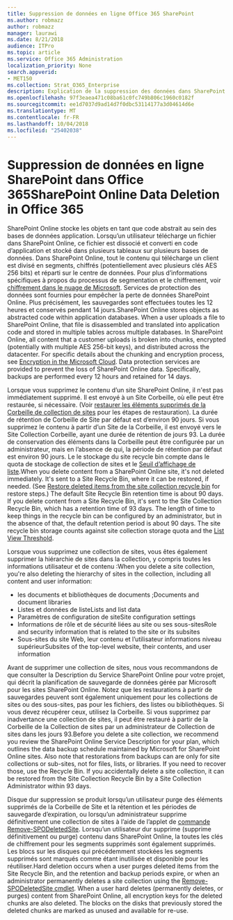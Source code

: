 ```yaml
---
title: Suppression de données en ligne Office 365 SharePoint
ms.author: robmazz
author: robmazz
manager: laurawi
ms.date: 8/21/2018
audience: ITPro
ms.topic: article
ms.service: Office 365 Administration
localization_priority: None
search.appverid:
- MET150
ms.collection: Strat_O365_Enterprise
description: Explication de la suppression des données dans SharePoint Online.
ms.openlocfilehash: 97f3eaea471c08ba61c0fc749b806c1960c0182f
ms.sourcegitcommit: ee1d7037d9ad14d7f0dbc53114177a3d04614d6e
ms.translationtype: MT
ms.contentlocale: fr-FR
ms.lasthandoff: 10/04/2018
ms.locfileid: "25402038"
---
```

# <a name="sharepoint-online-data-deletion-in-office-365"></a><span data-ttu-id="67cba-103">Suppression de données en ligne SharePoint dans Office 365</span><span class="sxs-lookup"><span data-stu-id="67cba-103">SharePoint Online Data Deletion in Office 365</span></span>

<span data-ttu-id="67cba-p101">SharePoint Online stocke les objets en tant que code abstrait au sein des bases de données application. Lorsqu’un utilisateur télécharge un fichier dans SharePoint Online, ce fichier est dissocié et converti en code d’application et stocké dans plusieurs tableaux sur plusieurs bases de données. Dans SharePoint Online, tout le contenu qui télécharge un client est divisé en segments, chiffrés (potentiellement avec plusieurs clés AES 256 bits) et réparti sur le centre de données. Pour plus d’informations spécifiques à propos du processus de segmentation et le chiffrement, voir [chiffrement dans le nuage de Microsoft](office-365-encryption-in-the-microsoft-cloud-overview.md). Services de protection des données sont fournies pour empêcher la perte de données SharePoint Online. Plus précisément, les sauvegardes sont effectuées toutes les 12 heures et conservés pendant 14 jours.</span><span class="sxs-lookup"><span data-stu-id="67cba-p101">SharePoint Online stores objects as abstracted code within application databases. When a user uploads a file to SharePoint Online, that file is disassembled and translated into application code and stored in multiple tables across multiple databases. In SharePoint Online, all content that a customer uploads is broken into chunks, encrypted (potentially with multiple AES 256-bit keys), and distributed across the datacenter. For specific details about the chunking and encryption process, see [Encryption in the Microsoft Cloud](office-365-encryption-in-the-microsoft-cloud-overview.md). Data protection services are provided to prevent the loss of SharePoint Online data. Specifically, backups are performed every 12 hours and retained for 14 days.</span></span>

<span data-ttu-id="67cba-p102">Lorsque vous supprimez le contenu d’un site SharePoint Online, il n'est pas immédiatement supprimé. Il est envoyé à un Site Corbeille, où elle peut être restaurée, si nécessaire. (Voir [restaurer les éléments supprimés de la Corbeille de collection de sites](https://support.office.com/article/Restore-deleted-items-from-the-site-collection-recycle-bin-5fa924ee-16d7-487b-9a0a-021b9062d14b) pour les étapes de restauration). La durée de rétention de Corbeille de Site par défaut est d’environ 90 jours. Si vous supprimez le contenu à partir d’un Site de la Corbeille, il est envoyé vers le Site Collection Corbeille, ayant une durée de rétention de jours 93. La durée de conservation des éléments dans la Corbeille peut être configurée par un administrateur, mais en l’absence de qui, la période de rétention par défaut est environ 90 jours. Le le stockage du site recycle bin compte dans le quota de stockage de collection de sites et le [Seuil d’affichage de liste](https://support.office.com/article/List-View-Threshold-b8588dae-9387-48c2-9248-c24122f07c59).</span><span class="sxs-lookup"><span data-stu-id="67cba-p102">When you delete content from a SharePoint Online site, it's not deleted immediately. It's sent to a Site Recycle Bin, where it can be restored, if needed. (See [Restore deleted items from the site collection recycle bin](https://support.office.com/article/Restore-deleted-items-from-the-site-collection-recycle-bin-5fa924ee-16d7-487b-9a0a-021b9062d14b) for restore steps.) The default Site Recycle Bin retention time is about 90 days. If you delete content from a Site Recycle Bin, it's sent to the Site Collection Recycle Bin, which has a retention time of 93 days. The length of time to keep things in the recycle bin can be configured by an administrator, but in the absence of that, the default retention period is about 90 days. The site recycle bin storage counts against site collection storage quota and the [List View Threshold](https://support.office.com/article/List-View-Threshold-b8588dae-9387-48c2-9248-c24122f07c59).</span></span>

<span data-ttu-id="67cba-116">Lorsque vous supprimez une collection de sites, vous êtes également supprimer la hiérarchie de sites dans la collection, y compris toutes les informations utilisateur et de contenu :</span><span class="sxs-lookup"><span data-stu-id="67cba-116">When you delete a site collection, you're also deleting the hierarchy of sites in the collection, including all content and user information:</span></span>
- <span data-ttu-id="67cba-117">les documents et bibliothèques de documents ;</span><span class="sxs-lookup"><span data-stu-id="67cba-117">Documents and document libraries</span></span>
- <span data-ttu-id="67cba-118">Listes et données de liste</span><span class="sxs-lookup"><span data-stu-id="67cba-118">Lists and list data</span></span>
- <span data-ttu-id="67cba-119">Paramètres de configuration de site</span><span class="sxs-lookup"><span data-stu-id="67cba-119">Site configuration settings</span></span>
- <span data-ttu-id="67cba-120">Informations de rôle et de sécurité liées au site ou ses sous-sites</span><span class="sxs-lookup"><span data-stu-id="67cba-120">Role and security information that is related to the site or its subsites</span></span>
- <span data-ttu-id="67cba-121">Sous-sites du site Web, leur contenu et l’utilisateur informations niveau supérieur</span><span class="sxs-lookup"><span data-stu-id="67cba-121">Subsites of the top-level website, their contents, and user information</span></span>

<span data-ttu-id="67cba-p103">Avant de supprimer une collection de sites, nous vous recommandons de que consulter la Description du Service SharePoint Online pour votre projet, qui décrit la planification de sauvegarde de données gérée par Microsoft pour les sites SharePoint Online. Notez que les restaurations à partir de sauvegardes peuvent sont également uniquement pour les collections de sites ou des sous-sites, pas pour les fichiers, des listes ou bibliothèques. Si vous devez récupérer ceux, utilisez la Corbeille. Si vous supprimez par inadvertance une collection de sites, il peut être restauré à partir de la Corbeille de la Collection de sites par un administrateur de Collection de sites dans les jours 93.</span><span class="sxs-lookup"><span data-stu-id="67cba-p103">Before you delete a site collection, we recommend you review the SharePoint Online Service Description for your plan, which outlines the data backup schedule maintained by Microsoft for SharePoint Online sites. Also note that restorations from backups can are only for site collections or sub-sites, not for files, lists, or libraries. If you need to recover those, use the Recycle Bin. If you accidentally delete a site collection, it can be restored from the Site Collection Recycle Bin by a Site Collection Administrator within 93 days.</span></span>

<span data-ttu-id="67cba-p104">Disque dur suppression se produit lorsqu’un utilisateur purge des éléments supprimés de la Corbeille de Site et la rétention et les périodes de sauvegarde d’expiration, ou lorsqu’un administrateur supprime définitivement une collection de sites à l’aide de l’applet de [commande Remove-SPODeletedSite](https://docs.microsoft.com/powershell/module/sharepoint-online/Remove-SPODeletedSite?view=sharepoint-ps). Lorsqu’un utilisateur dur supprime (supprime définitivement ou purge) contenu dans SharePoint Online, la toutes les clés de chiffrement pour les segments supprimés sont également supprimés. Les blocs sur les disques qui précédemment stockées les segments supprimés sont marqués comme étant inutilisée et disponible pour les réutiliser.</span><span class="sxs-lookup"><span data-stu-id="67cba-p104">Hard deletion occurs when a user purges deleted items from the Site Recycle Bin, and the retention and backup periods expire, or when an administrator permanently deletes a site collection using the [Remove-SPODeletedSite cmdlet](https://docs.microsoft.com/powershell/module/sharepoint-online/Remove-SPODeletedSite?view=sharepoint-ps). When a user hard deletes (permanently deletes, or purges) content from SharePoint Online, all encryption keys for the deleted chunks are also deleted. The blocks on the disks that previously stored the deleted chunks are marked as unused and available for re-use.</span></span>
